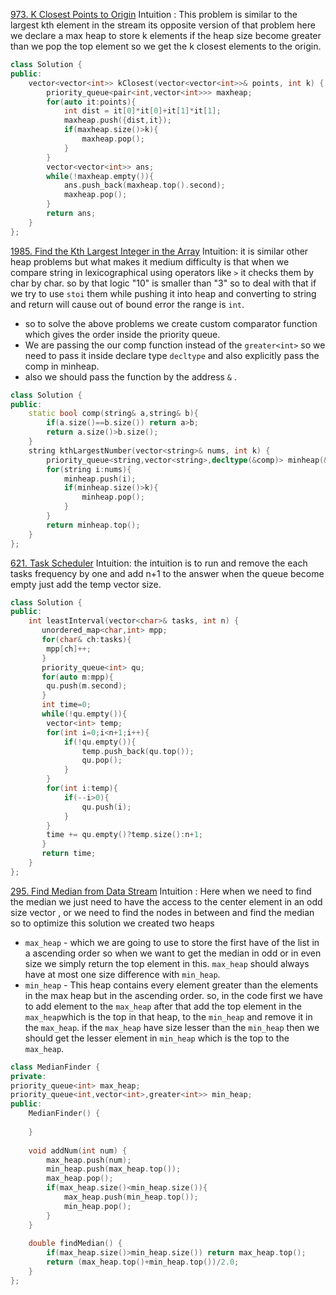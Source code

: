 [973. K Closest Points to Origin](https://leetcode.com/problems/k-closest-points-to-origin/)
Intuition : This problem is similar to the largest kth element in the stream its opposite version of that problem here we declare a max heap to store  k elements if the heap size become greater than we pop the top element so we get the k closest elements to the origin.
```cpp
class Solution {
public:
    vector<vector<int>> kClosest(vector<vector<int>>& points, int k) {
        priority_queue<pair<int,vector<int>>> maxheap;
        for(auto it:points){
            int dist = it[0]*it[0]+it[1]*it[1];
            maxheap.push({dist,it});
            if(maxheap.size()>k){
                maxheap.pop();
            }
        }
        vector<vector<int>> ans;
        while(!maxheap.empty()){
            ans.push_back(maxheap.top().second);
            maxheap.pop();
        }
        return ans;
    }
};
```
[1985. Find the Kth Largest Integer in the Array](https://leetcode.com/problems/find-the-kth-largest-integer-in-the-array/)
Intuition: it is similar other heap problems but what makes it medium difficulty is that when we compare string in lexicographical using operators like `>` it checks them by char by char. so by that logic "10" is smaller than "3" so to deal with that if we try to use `stoi` them while pushing it into heap and converting to string and return will cause out of bound error the range is `int`.
- so to solve the above problems we create custom comparator function which gives the order inside the priority queue. 
- We are passing the our comp function instead of the `greater<int>` so we need to pass it inside declare type `decltype` and also explicitly pass the comp in minheap.
- also we should pass the function by the address `&` .
```cpp
class Solution {
public:
    static bool comp(string& a,string& b){
        if(a.size()==b.size()) return a>b;
        return a.size()>b.size();
    }
    string kthLargestNumber(vector<string>& nums, int k) {
        priority_queue<string,vector<string>,decltype(&comp)> minheap(&comp);
        for(string i:nums){
            minheap.push(i);
            if(minheap.size()>k){
                minheap.pop();
            }
        }
        return minheap.top();
    }
};
```
[621. Task Scheduler](https://leetcode.com/problems/task-scheduler/)
Intuition: the intuition is to run and remove the each tasks frequency by one and add n+1 to the answer when the queue become empty just add the temp vector size.
```cpp
class Solution {
public:
    int leastInterval(vector<char>& tasks, int n) {
       unordered_map<char,int> mpp;
       for(char& ch:tasks){
        mpp[ch]++;
       }
       priority_queue<int> qu;
       for(auto m:mpp){
        qu.push(m.second);
       }
       int time=0;
       while(!qu.empty()){
        vector<int> temp;
        for(int i=0;i<n+1;i++){
            if(!qu.empty()){
                temp.push_back(qu.top());
                qu.pop();
            }
        }
        for(int i:temp){
            if(--i>0){
                qu.push(i);
            }
        }
        time += qu.empty()?temp.size():n+1;
       }
       return time; 
    }
};
```
[295. Find Median from Data Stream](https://leetcode.com/problems/find-median-from-data-stream/)
Intuition :  Here when we need to find the median we just need to have the access to the center element in an odd size vector , or we need to find the nodes in between and find the median so to optimize this solution we created two heaps
- `max_heap` - which we are going to use to store the first have of the list in a ascending order so when we want to get the median in odd or in even size we simply return the top element in this. `max_heap` should always have at most one size difference with `min_heap`.
- `min_heap` - This heap contains every element greater than the elements in the max heap but in the ascending order.
so, in the code first we have to add element to the `max_heap` after that add the top element in the `max_heap`which is the top in that heap, to the `min_heap` and remove it in the `max_heap`.
if the `max_heap` have size lesser than the `min_heap` then we should get the lesser element in `min_heap` which is the top to the `max_heap`.
```cpp
class MedianFinder {
private:
priority_queue<int> max_heap;
priority_queue<int,vector<int>,greater<int>> min_heap;
public:
    MedianFinder() {
        
    }
    
    void addNum(int num) {
        max_heap.push(num);
        min_heap.push(max_heap.top());
        max_heap.pop();
        if(max_heap.size()<min_heap.size()){
            max_heap.push(min_heap.top());
            min_heap.pop();
        }
    }
    
    double findMedian() {
        if(max_heap.size()>min_heap.size()) return max_heap.top();
        return (max_heap.top()+min_heap.top())/2.0;
    }
};
```
